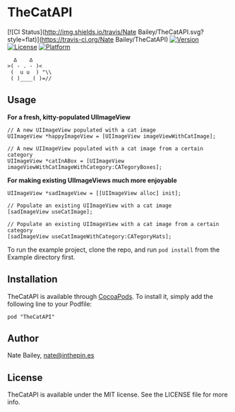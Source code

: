 # TheCatAPI

[![CI Status](http://img.shields.io/travis/Nate Bailey/TheCatAPI.svg?style=flat)](https://travis-ci.org/Nate Bailey/TheCatAPI)
[![Version](https://img.shields.io/cocoapods/v/TheCatAPI.svg?style=flat)](http://cocoadocs.org/docsets/TheCatAPI)
[![License](https://img.shields.io/cocoapods/l/TheCatAPI.svg?style=flat)](http://cocoadocs.org/docsets/TheCatAPI)
[![Platform](https://img.shields.io/cocoapods/p/TheCatAPI.svg?style=flat)](http://cocoadocs.org/docsets/TheCatAPI)

      ∆    ∆
    >( - . - )<
     (  u u  ) "\\
     ( )____( )=//

## Usage

**For a fresh, kitty-populated UIImageView**

	// A new UIImageView populated with a cat image
	UIImageView *happyImageView = [UIImageView imageViewWithCatImage];

  	// A new UIImageView populated with a cat image from a certain category
  	UIImageView *catInABox = [UIImageView imageViewWithCatImageWithCategory:CATegoryBoxes];

**For making existing UIImageViews much more enjoyable**

	UIImageView *sadImageView = [[UIImageView alloc] init];

  	// Populate an existing UIImageView with a cat image
  	[sadImageView useCatImage];

  	// Populate an existing UIImageView with a cat image from a certain category
  	[sadImageView useCatImageWithCategory:CATegoryHats];


To run the example project, clone the repo, and run `pod install` from the Example directory first.

## Installation

TheCatAPI is available through [CocoaPods](http://cocoapods.org). To install
it, simply add the following line to your Podfile:

    pod "TheCatAPI"

## Author

Nate Bailey, nate@inthepin.es

## License

TheCatAPI is available under the MIT license. See the LICENSE file for more info.

